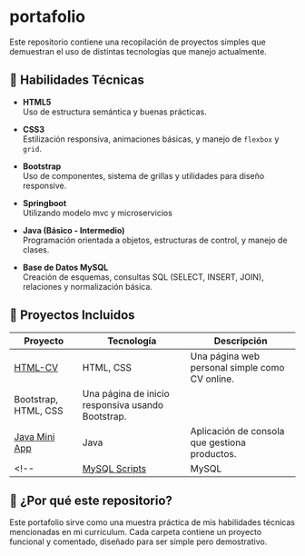 # portafolio
Este repositorio contiene una recopilación de proyectos simples que demuestran el uso de distintas tecnologías que manejo actualmente.


## 🧠 Habilidades Técnicas

- **HTML5**  
  Uso de estructura semántica y buenas prácticas.

- **CSS3**  
  Estilización responsiva, animaciones básicas, y manejo de `flexbox` y `grid`.

- **Bootstrap**  
  Uso de componentes, sistema de grillas y utilidades para diseño responsive.

- **Springboot**  
  Utilizando modelo mvc y microservicios 

- **Java (Básico - Intermedio)**  
  Programación orientada a objetos, estructuras de control, y manejo de clases.

- **Base de Datos MySQL**  
  Creación de esquemas, consultas SQL (SELECT, INSERT, JOIN), relaciones y normalización básica.

## 📁 Proyectos Incluidos

| Proyecto | Tecnología | Descripción |
|---------|-------------|-------------|
| [HTML-CV](./html-cv) | HTML, CSS | Una página web personal simple como CV online. |
| Bootstrap, HTML, CSS | Una página de inicio responsiva usando Bootstrap. |
| [Java Mini App](./java-mini-app) | Java | Aplicación de consola que gestiona productos. |
<!--| [MySQL Scripts](./mysql-ejemplos) | MySQL | Scripts de creación y consultas en una base de datos. |-->

## 📌 ¿Por qué este repositorio?

Este portafolio sirve como una muestra práctica de mis habilidades técnicas mencionadas en mi currículum. Cada carpeta contiene un proyecto funcional y comentado, diseñado para ser simple pero demostrativo.
